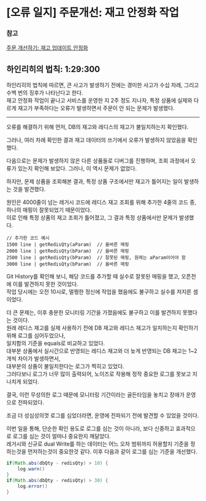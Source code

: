 # [오류 일지] 주문개선: 재고 안정화 작업

### 참고
[주문 개선하기: 재고 업데이트 안정화](https://github.com/ejoongseok/blog/blob/main/%EA%B0%9C%EB%B0%9C%EC%9D%BC%EC%A7%80/4.%EC%A3%BC%EB%AC%B8%20%EA%B0%9C%EC%84%A0%ED%95%98%EA%B8%B0%3A%20%EC%9E%AC%EA%B3%A0%20%EC%97%85%EB%8D%B0%EC%9D%B4%ED%8A%B8%20%EC%95%88%EC%A0%95%ED%99%94.md)

## 하인리히의 법칙: 1:29:300 
하인리히의 법칙에 따르면, 큰 사고가 발생하기 전에는 경미한 사고가 수십 차례, 그리고 수백 번의 징후가 나타난다고 한다.   
재고 안정화 작업이 끝나고 서비스를 운영한 지 2주 정도 지나자, 특정 상품에 실제와 다르게 재고가 부족하다는 오류가 발생하면서 주문이 안 되는 문제가 발생했다.  

---

오류를 해결하기 위해 먼저, DB의 재고와 레디스의 재고가 불일치하는지 확인했다.   

그러나, 여러 차례 확인한 결과 재고 데이터의 쓰기에서 오류가 발생하지 않았음을 확인했다.  

다음으로는 문제가 발생하지 않은 다른 상품들로 디버그를 진행하며, 조회 과정에서 오류가 있는지 확인해 보았다. 그러나, 이 역시 문제가 없었다.  

하지만, 문제 상품을 조회해본 결과, 특정 상품 구조에서만 재고가 틀어지는 일이 발생하는 것을 발견했다.  

원인은 4000줄이 넘는 레거시 코드에 레디스 재고 조회를 위해 추가한 4줄의 코드 중, 하나의 매핑이 잘못되었기 때문이었다.   
이로 인해 특정 상품의 재고 조회가 틀어졌고, 그 결과 특정 상품에서만 문제가 발생했다.  

```
// 추가한 코드 예시
1500 line | getRedisQty(aParam)  // 올바른 매핑
2000 line | getRedisQty(bParam)  // 올바른 매핑
2500 line | getRedisQty(bParam)  // 잘못된 매핑, 원래는 aParam이어야 함
3000 line | getRedisQty(bParam)  // 올바른 매핑
```

Git History를 확인해 보니, 해당 코드를 추가할 때 실수로 잘못된 매핑을 했고, 오픈전에 이를 발견하지 못한 것이었다.    
작업 당시에는 오전 10시로, 멀쩡한 정신에 작업을 했음에도 불구하고 실수를 저지른 셈이었다.   

더 큰 문제는, 이후 충분한 모니터링 기간을 가졌음에도 불구하고 이를 발견하지 못했다는 것이다.   
원래 레디스 재고를 실제 사용하기 전에 DB 재고와 레디스 재고가 일치하는지 확인하기 위해 로그를 심어두었으나,   
일치함의 기준을 equals로 비교하고 있었다.  
대부분 상품에서 실시간으로 반영되는 레디스 재고와 더 늦게 반영되는 DB 재고는 1~2개씩 차이가 발생하면서,  
대부분의 상품이 불일치한다는 로그가 찍히고 있었다.  
그러다보니 로그가 너무 많이 출력되어, 노이즈로 작용해 정작 중요한 로그를 못보고 지나치게 되었다.  

결국, 이런 무성의한 로그 때문에 모니터링 기간이라는 골든타임을 놓치고 장애가 운영으로 전파되었다.   

조금 더 성심성의껏 로그를 심었더라면, 운영에 전파되기 전에 발견할 수 있었을 것이다.  

이번 일을 통해, 단순한 확인 용도로 로그를 심는 것이 아니라, 보다 신중하고 효과적으로 로그를 심는 것이 얼마나 중요한지 깨달았다.  
레거시와 신규로 dual Write를 하는 데이터는 어느 오차 범위까지 허용할지 기준을 정하는것을 먼저하는것이 중요한것 같다.
이후 다음과 같이 로그를 심는 기준을 개선했다.  
``` java
if(Math.abs(dbQty - redisQty) > 10) { 
    log.warn()
}
if(Math.abs(dbQty - redisQty) > 30) { 
    log.error()
}
```
